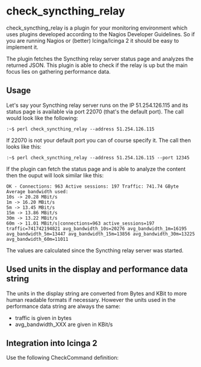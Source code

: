 check_syncthing_relay
=====================

check_syncthing_relay is a plugin for your monitoring environment which uses plugins developed according to the Nagios Developer Guidelines. So if you are running Nagios or (better) Icinga/Icinga 2 it should be easy to implement it.

The plugin fetches the Syncthing relay server status page and analyzes the returned JSON. This plugin is able to check if the relay is up but the main focus lies on gathering performance data.

Usage
-----
Let's say your Syncthing relay server runs on the IP 51.254.126.115 and its status page is available via port 22070 (that's the default port). The call would look like the following:

```
:~$ perl check_syncthing_relay --address 51.254.126.115
```

If 22070 is not your default port you can of course specify it. The call then looks like this:

```
:~$ perl check_syncthing_relay --address 51.254.126.115 --port 12345
```

If the plugin can fetch the status page and is able to analyze the content then the ouput will look similar like this:

```
OK - Connections: 963 Active sessions: 197 Traffic: 741.74 GByte
Average bandwidth used:
10s -> 20.28 MBit/s
1m -> 16.20 MBit/s
5m -> 13.45 MBit/s
15m -> 13.86 MBit/s
30m -> 13.22 MBit/s
60m -> 11.01 MBit/s|connections=963 active_sessions=197 traffic=741742194821 avg_bandwidth_10s=20276 avg_bandwidth_1m=16195 avg_bandwidth_5m=13447 avg_bandwidth_15m=13856 avg_bandwidth_30m=13225 avg_bandwidth_60m=11011
```

The values are calculated since the Syncthing relay server was started.

Used units in the display and performance data string
-----------------------------------------------------------

The units in the display string are converted from Bytes and KBit to more human readable formats if necessary. However the units used in the performance data string are always the same:
- traffic is given in bytes
- avg_bandwidth_XXX are given in KBit/s

Integration into Icinga 2
-------------------------

Use the following CheckCommand definition:

